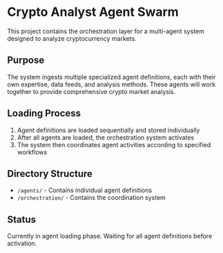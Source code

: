 # Crypto Analyst Agent Swarm

This project contains the orchestration layer for a multi-agent system designed to analyze cryptocurrency markets.

## Purpose

The system ingests multiple specialized agent definitions, each with their own expertise, data feeds, and analysis methods. These agents will work together to provide comprehensive crypto market analysis.

## Loading Process

1. Agent definitions are loaded sequentially and stored individually
2. After all agents are loaded, the orchestration system activates
3. The system then coordinates agent activities according to specified workflows

## Directory Structure

- `/agents/` - Contains individual agent definitions
- `/orchestration/` - Contains the coordination system

## Status

Currently in agent loading phase. Waiting for all agent definitions before activation.
